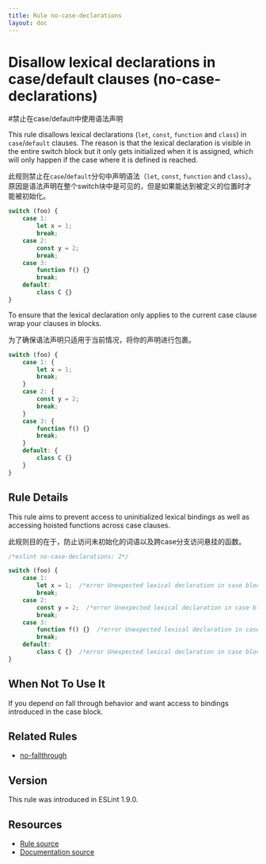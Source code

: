 ```yaml
---
title: Rule no-case-declarations
layout: doc
---
```

<!-- Note: No pull requests accepted for this file. See README.md in the root directory for details. -->
# Disallow lexical declarations in case/default clauses (no-case-declarations)

#禁止在case/default中使用语法声明

This rule disallows lexical declarations (`let`, `const`, `function` and `class`)
in `case`/`default` clauses. The reason is that the lexical declaration is visible
in the entire switch block but it only gets initialized when it is assigned, which
will only happen if the case where it is defined is reached.

此规则禁止在`case`/`default`分句中声明语法（`let`, `const`, `function` and `class`）。原因是语法声明在整个switch块中是可见的，但是如果能达到被定义的位置时才能被初始化。

```js
switch (foo) {
    case 1:
        let x = 1;
        break;
    case 2:
        const y = 2;
        break;
    case 3:
        function f() {}
        break;
    default:
        class C {}
}
```

To ensure that the lexical declaration only applies to the current case clause
wrap your clauses in blocks.

为了确保语法声明只适用于当前情况，将你的声明进行包裹。

```js
switch (foo) {
    case 1: {
        let x = 1;
        break;
    }
    case 2: {
        const y = 2;
        break;
    }
    case 3: {
        function f() {}
        break;
    }
    default: {
        class C {}
    }
}
```

## Rule Details

This rule aims to prevent access to uninitialized lexical bindings as well as accessing hoisted functions across case clauses.

此规则目的在于，防止访问未初始化的词语以及跨case分支访问悬挂的函数。

```js
/*eslint no-case-declarations: 2*/

switch (foo) {
    case 1:
        let x = 1;  /*error Unexpected lexical declaration in case block.*/
        break;
    case 2:
        const y = 2;  /*error Unexpected lexical declaration in case block.*/
        break;
    case 3:
        function f() {}  /*error Unexpected lexical declaration in case block.*/
        break;
    default:
        class C {}  /*error Unexpected lexical declaration in case block.*/
}
```

## When Not To Use It

If you depend on fall through behavior and want access to bindings introduced in the case block.



## Related Rules

* [no-fallthrough](no-fallthrough)

## Version

This rule was introduced in ESLint 1.9.0.

## Resources

* [Rule source](https://github.com/eslint/eslint/tree/master/lib/rules/no-case-declarations.js)
* [Documentation source](https://github.com/eslint/eslint/tree/master/docs/rules/no-case-declarations.md)
